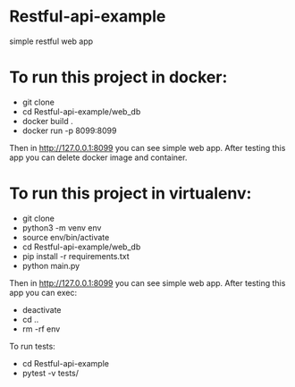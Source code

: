 # Restful-api-example
simple restful web app


# To run this project in docker:
 - git clone <Restful-api-example>
 - cd Restful-api-example/web_db
 - docker build .
 - docker run -p 8099:8099 <image>

Then in http://127.0.0.1:8099 you can see simple web app.
After testing this app you can delete docker image and container.


# To run this project in virtualenv:
 - git clone <Restful-api-example>
 - python3 -m venv env
 - source env/bin/activate
 - cd Restful-api-example/web_db
 - pip install -r requirements.txt
 - python main.py

Then in http://127.0.0.1:8099 you can see simple web app.
After testing this app you can exec: 
 - deactivate
 - cd ..
 - rm -rf env


To run tests:
 - cd Restful-api-example
 - pytest -v tests/